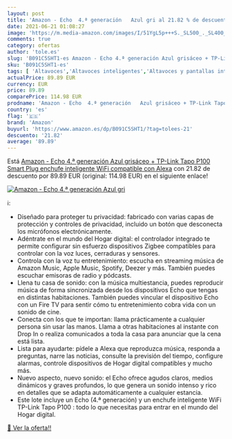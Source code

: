 ```yaml
---
layout: post
title: 'Amazon - Echo  4.ª generación   Azul gri al 21.82 % de descuento'
date: 2021-06-21 01:08:27
image: 'https://m.media-amazon.com/images/I/51YgL5p+++S._SL500_._SL400_.jpg'
comments: true
category: ofertas
author: 'tole.es'
slug: 'B091C5SHT1-es Amazon - Echo 4.ª generación Azul grisáceo + TP-Link Tapo...'
sku: 'B091C5SHT1-es'
tags: [ 'Altavoces','Altavoces inteligentes','Altavoces y pantallas inteligentes Echo','Dispositivos Amazon','Dispositivos Amazon y Accesorios','Electrónica','Equipos de audio y Hi-Fi','Paquetes de dispositivos','alexa','amazon','enchufe','inteligente', ]
actualPrice: 89.89 EUR
currency: EUR
price: 89.89
comparePrice: 114.98 EUR
prodname: 'Amazon - Echo  4.ª generación   Azul grisáceo + TP-Link Tapo P100 Smart Plug  enchufe inteligente WiFi   compatible con Alexa'
country: 'es'
flag: '🇪🇸'
brand: 'Amazon'
buyurl: 'https://www.amazon.es/dp/B091C5SHT1/?tag=tolees-21'
descuento: '21.82'
average: '89.89'
---
```


Está [Amazon - Echo  4.ª generación   Azul grisáceo + TP-Link Tapo P100 Smart Plug  enchufe inteligente WiFi   compatible con Alexa](https://www.amazon.es/dp/B091C5SHT1/?tag=tolees-21) con 21.82 de descuento por 89.89 EUR (original: 114.98 EUR) en el siguiente enlace!

[![Amazon - Echo  4.ª generación   Azul gri](https://m.media-amazon.com/images/I/51YgL5p+++S._SL500_._SL400_.jpg)](https://www.amazon.es/dp/B091C5SHT1/?tag=tolees-21)

ℹ️:

- Diseñado para proteger tu privacidad: fabricado con varias capas de protección y controles de privacidad, incluido un botón que desconecta los micrófonos electrónicamente.
- Adéntrate en el mundo del Hogar digital: el controlador integrado te permite configurar sin esfuerzo dispositivos Zigbee compatibles para controlar con la voz luces, cerraduras y sensores.
- Controla con la voz tu entretenimiento: escucha en streaming música de Amazon Music, Apple Music, Spotify, Deezer y más. También puedes escuchar emisoras de radio y pódcasts.
- Llena tu casa de sonido: con la música multiestancia, puedes reproducir música de forma sincronizada desde los dispositivos Echo que tengas en distintas habitaciones. También puedes vincular el dispositivo Echo con un Fire TV para sentir cómo tu entretenimiento cobra vida con un sonido de cine.
- Conecta con los que te importan: llama prácticamente a cualquier persona sin usar las manos. Llama a otras habitaciones al instante con Drop In o realiza comunicados a toda la casa para anunciar que la cena está lista.
- Lista para ayudarte: pídele a Alexa que reproduzca música, responda a preguntas, narre las noticias, consulte la previsión del tiempo, configure alarmas, controle dispositivos de Hogar digital compatibles y mucho más.
- Nuevo aspecto, nuevo sonido: el Echo ofrece agudos claros, medios dinámicos y graves profundos, lo que genera un sonido intenso y rico en detalles que se adapta automáticamente a cualquier estancia.
- Este lote incluye un Echo (4.ª generación) y un enchufe inteligente WiFi TP-Link Tapo P100 : todo lo que necesitas para entrar en el mundo del Hogar digital.

[🛒 Ver la oferta!!](https://www.amazon.es/dp/B091C5SHT1/?tag=tolees-21)
